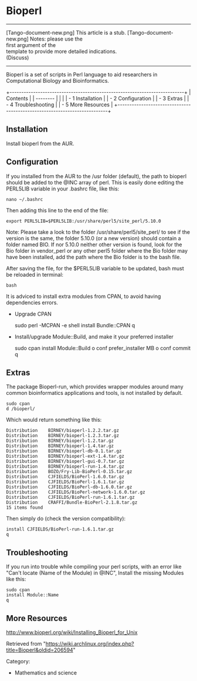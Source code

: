 Bioperl
=======

  ------------------------ ------------------------ ------------------------
  [Tango-document-new.png] This article is a stub.  [Tango-document-new.png]
                           Notes: please use the    
                           first argument of the    
                           template to provide more 
                           detailed indications.    
                           (Discuss)                
  ------------------------ ------------------------ ------------------------

Bioperl is a set of scripts in Perl language to aid researchers in
Computational Biology and Bioinformatics.

+--------------------------------------------------------------------------+
| Contents                                                                 |
| --------                                                                 |
|                                                                          |
| -   1 Installation                                                       |
| -   2 Configuration                                                      |
| -   3 Extras                                                             |
| -   4 Troubleshooting                                                    |
| -   5 More Resources                                                     |
+--------------------------------------------------------------------------+

Installation
------------

Install bioperl from the AUR.

Configuration
-------------

If you installed from the AUR to the /usr folder (default), the path to
bioperl should be added to the @INC array of perl. This is easily done
editing the PERL5LIB variable in your .bashrc file, like this:

    nano ~/.bashrc

Then adding this line to the end of the file:

    export PERL5LIB=$PERL5LIB:/usr/share/perl5/site_perl/5.10.0

Note: Please take a look to the folder /usr/share/perl5/site_perl/ to
see if the version is the same, the folder 5.10.0 (or a new version)
should contain a folder named BIO. If nor 5.10.0 neither other version
is found, look for the Bio folder in vendor_perl or any other perl5
folder where the Bio folder may have been installed, add the path where
the Bio folder is to the bash file.

After saving the file, for the $PERL5LIB variable to be updated, bash
must be reloaded in terminal:

    bash

It is adviced to install extra modules from CPAN, to avoid having
dependencies errors.

-   Upgrade CPAN

    sudo perl -MCPAN -e shell
    install Bundle::CPAN
    q

-   Install/upgrade Module::Build, and make it your preferred installer

    sudo cpan
    install Module::Build
    o conf prefer_installer MB
    o conf commit
    q

Extras
------

The package Bioperl-run, which provides wrapper modules around many
common bioinformatics applications and tools, is not installed by
default.

    sudo cpan
    d /bioperl/

Which would return something like this:

    Distribution    BIRNEY/bioperl-1.2.2.tar.gz
    Distribution    BIRNEY/bioperl-1.2.3.tar.gz
    Distribution    BIRNEY/bioperl-1.2.tar.gz
    Distribution    BIRNEY/bioperl-1.4.tar.gz
    Distribution    BIRNEY/bioperl-db-0.1.tar.gz
    Distribution    BIRNEY/bioperl-ext-1.4.tar.gz
    Distribution    BIRNEY/bioperl-gui-0.7.tar.gz
    Distribution    BIRNEY/bioperl-run-1.4.tar.gz
    Distribution    BOZO/Fry-Lib-BioPerl-0.15.tar.gz
    Distribution    CJFIELDS/BioPerl-1.6.0.tar.gz
    Distribution    CJFIELDS/BioPerl-1.6.1.tar.gz
    Distribution    CJFIELDS/BioPerl-db-1.6.0.tar.gz
    Distribution    CJFIELDS/BioPerl-network-1.6.0.tar.gz
    Distribution    CJFIELDS/BioPerl-run-1.6.1.tar.gz
    Distribution    CRAFFI/Bundle-BioPerl-2.1.8.tar.gz
    15 items found

Then simply do (check the version compatibility):

    install CJFIELDS/BioPerl-run-1.6.1.tar.gz
    q

Troubleshooting
---------------

If you run into trouble while compiling your perl scripts, with an error
like "Can't locate (Name of the Module) in @INC", Install the missing
Modules like this:

    sudo cpan
    install Module::Name
    q

More Resources
--------------

http://www.bioperl.org/wiki/Installing_Bioperl_for_Unix

Retrieved from
"https://wiki.archlinux.org/index.php?title=Bioperl&oldid=206594"

Category:

-   Mathematics and science
